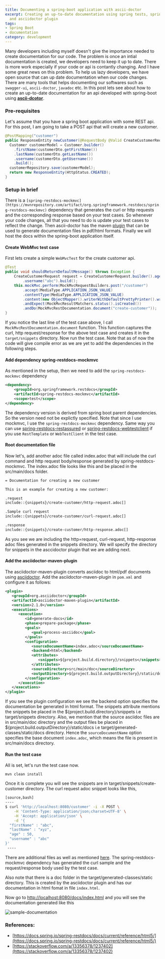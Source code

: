 ```yaml
---
title: Documenting a spring-boot application with ascii-doctor
excerpt: Creating an up-to-date documentation using spring tests, spring-restdocs-mockmvc
  and asciidoctor plugin
tags:
- Spring Boot
- documentation
category: development
---
```


Many developers including myself doesn't give the importance needed to create documentation for our code. The problem is once an intial documentation is created, we developers need to keep it up to date. There is more work especially if your code or api is contantly changing. And I have some great news on this problem. To help us lazy developers, we have open source that can up date documentation when our code changes. There are many tools that helps documenting our softwares such as `swagger-ui`,  `ascii-doctor`, `javadoc` etc. In this post lets see about how to create an up-to-date documentation for an api developed with spring-boot using **[ascii-dcotor](https://asciidoctor.org/)**.

### Pre-requisites
Let's assume that you have a spring boot application with some REST api. For this post, I am going to take a POST api that will create a new customer. 

```java
@PostMapping("customer")
public ResponseEntity newCustomer(@RequestBody @Valid CreateCustomerRequest customerDto) {
  Customer customerModel = Customer.builder()
    .firstName(customerDto.getFirstName())
    .lastName(customerDto.getLastName())
    .username(customerDto.getUsername())
    .build();
  customerRepository.save(customerModel);
  return new ResponseEntity(HttpStatus.CREATED);
}
```

### Setup in brief
There is a `[spring-restdocs-mockmvc](https://mvnrepository.com/artifact/org.springframework.restdocs/spring-restdocs-mockmvc)` dependency that generates the curl or http requests and the corresponding response based on your test cases.  So whenever your code changes, all that you need to do is update your test cases to reflect the change. Then ascii-doctor has the maven [plugin](https://docs.asciidoctor.org/maven-tools/latest/plugin/introduction/) that can be used to generate documentation files in pdf/html formats. Finally we will host the docs within the spring-boot application itself.

#### Create WebMvc test case 
First lets create a simple `WebMvcTest` for the create customer api.

```java
@Test
public void shouldReturnDefaultMessage() throws Exception {
    CreateCustomerRequest request = CreateCustomerRequest.builder().age(50).firstName("abc").lastName("xyz")
        .username("abc").build();
    this.mockMvc.perform(MockMvcRequestBuilders.post("/customer")
        .accept(MediaType.APPLICATION_JSON_VALUE)
        .contentType(MediaType.APPLICATION_JSON_VALUE)
        .content(new ObjectMapper().writerWithDefaultPrettyPrinter().writeValueAsString(request)))
        .andExpect(MockMvcResultMatchers.status().isCreated())
        .andDo(MockMvcRestDocumentation.document("create-customer"));
}
```
 If you notice the last line of the test case above, I call `MockMvcRestDocumentation.document` function. This function captures the curl, http request/response for the above test case and creates it in the `target/snippets` directory. Now run the test case. Note that as of now the code will give compile error as we are yet to add the dependencies in the following steps.
#### Add dependency spring-restdocs-mockmvc
As mentioned in the setup, then we need to add the `spring-restdocs-mockmvc` dependency

```xml
<dependency>
    <groupId>org.springframework.restdocs</groupId>
    <artifactId>spring-restdocs-mockmvc</artifactId>
    <scope>test</scope>
</dependency>
```
The dependency version is derived from spring boot parent dependencies. So the version need not be explictly specified. 
Note that since I use mockmvc, I use the `spring-restdocs-mockmvc` dependency. Same way you can use [spring-restdocs-restassured](https://mvnrepository.com/artifact/org.springframework.restdocs/spring-restdocs-restassured)  or [spring-restdocs-webtestclient](https://mvnrepository.com/artifact/org.springframework.restdocs/spring-restdocs-webtestclient) if you use `RestTemplate` or `WebTestClient` in the test case. 
#### Root documentation file
Now let's, add another adoc file called index.adoc that will include the curl command and http request body/response generated by spring-restdocs-mockmvc. The index.adoc file looks like this and be placed in the src/main/docs folder.

```sh
= Documentation for creating a new customer

This is an example for creating a new customer:

.request
include::{snippets}/create-customer/http-request.adoc[]

.Sample curl request
include::{snippets}/create-customer/curl-request.adoc[]

.response
include::{snippets}/create-customer/http-response.adoc[]
```

As you see we are including the http=request, curl-request, http-response adoc files generated in the snippets directory. We will specify the directory for snippets in the asccidoctor plugin that we are adding next.
#### Add the asciidoctor-maven-plugin
The asciidoctor-maven-plugin converts asciidoc to html/pdf documents using [asciidoctor](https://asciidoctor.org/). Add the asciidoctor-maven-plugin in `pom.xml` and configure it as follows:
```xml
<plugin>
   <groupId>org.asciidoctor</groupId>
   <artifactId>asciidoctor-maven-plugin</artifactId>
   <version>2.1.0</version>
   <executions>
      <execution>
         <id>generate-docs</id>
         <phase>prepare-package</phase>
         <goals>
            <goal>process-asciidoc</goal>
         </goals>
         <configuration>
            <sourceDocumentName>index.adoc</sourceDocumentName>
            <backend>html</backend>
            <attributes>
               <snippets>${project.build.directory}/snippets</snippets>
            </attributes>
            <sourceDirectory>src/main/doc</sourceDirectory>
            <outputDirectory>${project.build.outputDirectory}/static/docs</outputDirectory>
         </configuration>
      </execution>
   </executions>
</plugin>
```
If you see the plugin configuration we see the backend option specifies the documentation be generated in html format. The snippets attribute mentions the snippets be placed in the ${project.build.directory}/snippets i.e target/snippets directory. Also, we mention that the source asciidoc files are in src/main/doc directory and the output files be placed in ${project.build.outputDirectory}/static/docs i.e target/generated-classes/static/docs directory. Hence the `sourceDocumentName` option specifies the base document `index.adoc`, which means the file is present in src/main/docs directory.

#### Run the test case

All is set, let's run the test case now.

```
mvn clean install
```

Once it is complete you will see the snippets are in target/snippets/create-customer directory. The curl request adoc snippet looks like this,

```sh
[source,bash]
----
$ curl 'http://localhost:8080/customer' -i -X POST \
    -H 'Content-Type: application/json;charset=UTF-8' \
    -H 'Accept: application/json' \
    -d '{
  "firstName" : "abc",
  "lastName" : "xyz",
  "age" : 50,
  "username" : "abc"
}'
 ----
```
There are additional files as well as mentioned [here](https://docs.spring.io/spring-restdocs/docs/current/reference/html5/#documenting-your-api-default-snippets). The spring-restdocs-mockmvc dependency has generated the curl sample and the request/response body used by the test case. 

Also note that there is a doc folder in the target/generated-classes/static directory. This is created by the asciidoctor plugin and has our documentation in html fomat in file `index.html`.

Now go to [http://localhost:8080/docs/index.html](http://localhost:8080/docs/index.html) and you will see the documentation generated like this

![sample-documentation](/images/spring-rest-documentation/sample-documentation.png)
### References:
- [https://docs.spring.io/spring-restdocs/docs/current/reference/html5/](https://docs.spring.io/spring-restdocs/docs/current/reference/html5/)
- [https://stackoverflow.com/a/13356378/1237402](https://stackoverflow.com/a/13356378/1237402)
